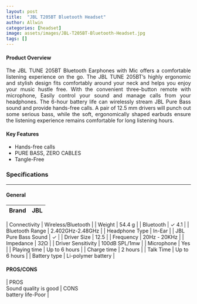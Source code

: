 ```yaml
---
layout: post
title:  "JBL T205BT Bluetooth Headset"
author: Allwin
categories: [headset]
image: assets/images/JBL-T205BT-Bluetooth-Headset.jpg
tags: []
---
```



#### Product Overview

<p style="text-align:justify">The JBL TUNE 205BT Bluetooth Earphones with Mic offers a comfortable listening experience on the go. The JBL TUNE 205BT’s highly ergonomic and stylish design fits comfortably around your neck and helps you enjoy your music hustle free. With the convenient three-button remote with microphone, Easily control your sound and manage calls from your headphones. The 6-hour battery life can wirelessly stream JBL Pure Bass sound and provide hands-free calls. A pair of 12.5 mm drivers will punch out some serious bass, while the soft, ergonomically shaped earbuds ensure the listening experience remains comfortable for long listening hours. </p>

#### Key Features

* Hands-free calls
* PURE BASS, ZERO CABLES
* Tangle-Free

### Specifications
---
#### General

| Brand | JBL |
| ----------- | ----------- |

| Connectivity | Wireless/Bluetooth |
| Weight | 54.4 g |
| Bluetooth | ✓ 4.1 |
| Bluetooth Range | 2.402GHz-2.48GHz |
| Headphone Type | In-Ear |
| JBL Pure Bass Sound | ✓ |
| Driver Size | 12.5 |
| Frequency | 20Hz - 20KHz |
| Impedance | 32Ω |
| Driver Sensitivity | 100dB SPL/1mw |
| Microphone | Yes |
| Playing time | Up to 6 hours |
| Charge time | 2 hours |
| Talk Time | Up to 6 hours |
| Battery type | Li-polymer battery |

#### PROS/CONS

| PROS <br> 
  Sound quality is good |
  CONS <br> 
  battery life-Poor |
